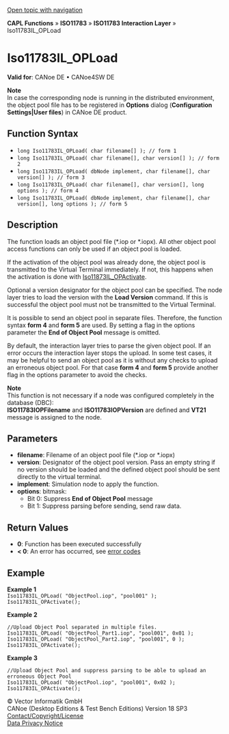 [Open topic with navigation](../../../../../../CANoeDEFamily.htm#Topics/CAPLFunctions/ISO11783/ISOInteractionLayer/Functions/CAPLfunctionIso11783ILOPLoad.md)

**CAPL Functions** » **ISO11783** » **ISO11783 Interaction Layer** » Iso11783IL_OPLoad

# Iso11783IL_OPLoad

**Valid for**: CANoe DE • CANoe4SW DE

**Note**  
In case the corresponding node is running in the distributed environment, the object pool file has to be registered in **Options** dialog (**Configuration Settings|User files**) in CANoe DE product.

## Function Syntax

- `long Iso11783IL_OPLoad( char filename[] ); // form 1`
- `long Iso11783IL_OPLoad( char filename[], char version[] ); // form 2`
- `long Iso11783IL_OPLoad( dbNode implement, char filename[], char version[] ); // form 3`
- `long Iso11783IL_OPLoad( char filename[], char version[], long options ); // form 4`
- `long Iso11783IL_OPLoad( dbNode implement, char filename[], char version[], long options ); // form 5`

## Description

The function loads an object pool file (*.iop or *.iopx). All other object pool access functions can only be used if an object pool is loaded.

If the activation of the object pool was already done, the object pool is transmitted to the Virtual Terminal immediately. If not, this happens when the activation is done with [Iso11873IL_OPActivate](CAPLfunctionIso11783ILOPActivate.md).

Optional a version designator for the object pool can be specified. The node layer tries to load the version with the **Load Version** command. If this is successful the object pool must not be transmitted to the Virtual Terminal.

It is possible to send an object pool in separate files. Therefore, the function syntax **form 4** and **form 5** are used. By setting a flag in the options parameter the **End of Object Pool** message is omitted.

By default, the interaction layer tries to parse the given object pool. If an error occurs the interaction layer stops the upload. In some test cases, it may be helpful to send an object pool as it is without any checks to upload an erroneous object pool. For that case **form 4** and **form 5** provide another flag in the options parameter to avoid the checks.

**Note**  
This function is not necessary if a node was configured completely in the database (DBC):  
**ISO11783IOPFilename** and **ISO11783IOPVersion** are defined and **VT21** message is assigned to the node.

## Parameters

- **filename**: Filename of an object pool file (*.iop or *.iopx)
- **version**: Designator of the object pool version. Pass an empty string if no version should be loaded and the defined object pool should be sent directly to the virtual terminal.
- **implement**: Simulation node to apply the function.
- **options**: bitmask:
  - Bit 0: Suppress **End of Object Pool** message
  - Bit 1: Suppress parsing before sending, send raw data.

## Return Values

- **0**: Function has been executed successfully
- **< 0**: An error has occurred, see [error codes](../../../CAPLfunctionsISOj1939ErrorCodes.md)

## Example

**Example 1**  
`Iso11783IL_OPLoad( "ObjectPool.iop", "pool001" );`  
`Iso11783IL_OPActivate();`

**Example 2**  
```
//Upload Object Pool separated in multiple files.
Iso11783IL_OPLoad( "ObjectPool_Part1.iop", "pool001", 0x01 );
Iso11783IL_OPLoad( "ObjectPool_Part2.iop", "pool001", 0 );
Iso11783IL_OPActivate();
```

**Example 3**  
```
//Upload Object Pool and suppress parsing to be able to upload an erroneous Object Pool
Iso11783IL_OPLoad( "ObjectPool.iop", "pool001", 0x02 );
Iso11783IL_OPActivate();
```

© Vector Informatik GmbH  
CANoe (Desktop Editions & Test Bench Editions) Version 18 SP3  
[Contact/Copyright/License](../../../../Shared/ContactCopyrightLicense.md)  
[Data Privacy Notice](https://www.vector.com/int/en/company/get-info/privacy-policy/)